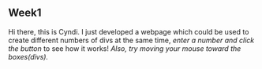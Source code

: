 ## Week1
Hi there, this is Cyndi. I just developed a webpage which could be used to create different numbers of divs at the same time, _*enter a number and click the button*_ to see how it works! *Also, try moving your mouse toward the boxes(divs).*
